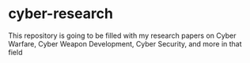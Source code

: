 # cyber-research
This repository is going to be filled with my research papers on Cyber Warfare, Cyber Weapon Development, Cyber Security, and more in that field
